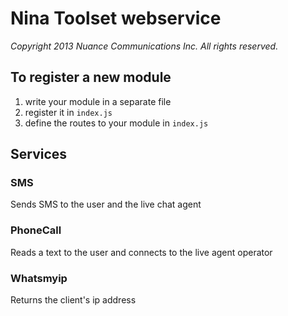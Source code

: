 Nina Toolset webservice
=======================

_Copyright 2013 Nuance Communications Inc. All rights reserved._

To register a new module
------------------------
1. write your module in a separate file
2. register it in `index.js`
3. define the routes to your module in `index.js`

Services
--------

### SMS
Sends SMS to the user and the live chat agent

### PhoneCall
Reads a text to the user and connects to the live agent operator

### Whatsmyip
Returns the client's ip address